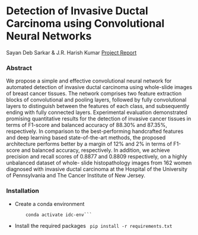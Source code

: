# Detection of Invasive Ductal Carcinoma using Convolutional Neural Networks

Sayan Deb Sarkar & J.R. Harish Kumar [Project Report](https://drive.google.com/file/d/1MR7A2ovi3dLsIqIiatKzMJyxKny1kw7u/view?usp=sharing)

### Abstract

We propose a simple and effective convolutional neural network for automated detection of invasive ductal carcinoma using whole-slide images of breast cancer tissues. The network comprises two feature extraction blocks of convolutional and pooling layers, followed by fully convolutional layers to distinguish between the features of each class, and subsequently ending with fully connected layers. Experimental evaluation demonstrated promising quantitative results for the detection
of invasive cancer tissues in terms of F1-score and balanced accuracy of 88.30% and 87.35%, respectively. In comparison to the best-performing handcrafted features and deep learning based state-of-the-art methods, the proposed architecture performs better by a margin of 12% and 2% in terms of F1-score and balanced accuracy, respectively. In addition, we achieve precision and recall scores of 0.8877 and 0.8809 respectively, on a highly unbalanced dataset of whole- slide histopathology
images from 162 women diagnosed with invasive ductal carcinoma at the Hospital of the University of Pennsylvania and The Cancer Institute of New Jersey.

### Installation

* Create a conda environment 
    ``` conda create -n idc-env python=3.7
        conda activate idc-env```
* Install the required packages
    ``` pip install -r requirements.txt```
